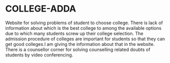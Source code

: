 # COLLEGE-ADDA
Website for solving problems of student to choose college.
There is lack of information about which is the best college to among the available options due to which many students screw up their college selection.
The admission procedure of colleges are important for students so that they can get good colleges.I am giving the information about that in the website.
There is a counsellor corner for solving counselling related doubts of students by video conferencing.
